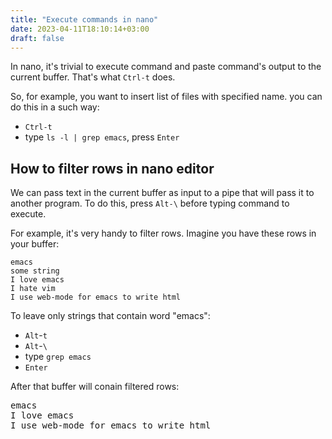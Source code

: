 ```yaml
---
title: "Execute commands in nano"
date: 2023-04-11T18:10:14+03:00
draft: false
---
```


In nano, it's trivial to execute command and paste command's output to the
current buffer. That's what `Ctrl-t` does.

So, for example, you want to insert list of files with specified name. you
can do this in a such way:

- `Ctrl-t`
- type `ls -l | grep emacs`, press `Enter`

## How to filter rows in nano editor

We can pass text in the current buffer as input to a pipe that will
pass it to another program. To do this, press `Alt-\`
before typing command to execute.


For example, it's very handy to filter rows.
Imagine you have these rows in your buffer:

```
emacs
some string
I love emacs
I hate vim
I use web-mode for emacs to write html
```

To leave only strings that contain word "emacs":

- `Alt`-`t`
- `Alt`-`\`
- type <code>grep emacs</code>
- `Enter`

<p>
After that buffer will conain filtered rows:
</p>

<pre>
emacs
I love emacs
I use web-mode for emacs to write html
</pre>